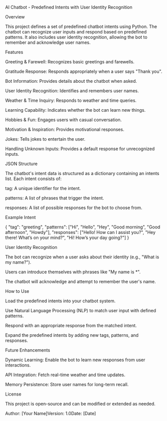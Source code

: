 AI Chatbot - Predefined Intents with User Identity Recognition

Overview

This project defines a set of predefined chatbot intents using Python. The chatbot can recognize user inputs and respond based on predefined patterns. It also includes user identity recognition, allowing the bot to remember and acknowledge user names.

Features

Greeting & Farewell: Recognizes basic greetings and farewells.

Gratitude Response: Responds appropriately when a user says "Thank you".

Bot Information: Provides details about the chatbot when asked.

User Identity Recognition: Identifies and remembers user names.

Weather & Time Inquiry: Responds to weather and time queries.

Learning Capability: Indicates whether the bot can learn new things.

Hobbies & Fun: Engages users with casual conversation.

Motivation & Inspiration: Provides motivational responses.

Jokes: Tells jokes to entertain the user.

Handling Unknown Inputs: Provides a default response for unrecognized inputs.

JSON Structure

The chatbot's intent data is structured as a dictionary containing an intents list. Each intent consists of:

tag: A unique identifier for the intent.

patterns: A list of phrases that trigger the intent.

responses: A list of possible responses for the bot to choose from.

Example Intent

{
    "tag": "greeting",
    "patterns": ["Hi", "Hello", "Hey", "Good morning", "Good afternoon", "Howdy"],
    "responses": ["Hello! How can I assist you?", "Hey there! What’s on your mind?", "Hi! How’s your day going?"]
}

User Identity Recognition

The bot can recognize when a user asks about their identity (e.g., "What is my name?").

Users can introduce themselves with phrases like "My name is *".

The chatbot will acknowledge and attempt to remember the user's name.

How to Use

Load the predefined intents into your chatbot system.

Use Natural Language Processing (NLP) to match user input with defined patterns.

Respond with an appropriate response from the matched intent.

Expand the predefined intents by adding new tags, patterns, and responses.

Future Enhancements

Dynamic Learning: Enable the bot to learn new responses from user interactions.

API Integration: Fetch real-time weather and time updates.

Memory Persistence: Store user names for long-term recall.

License

This project is open-source and can be modified or extended as needed.

Author: [Your Name]Version: 1.0Date: [Date]
